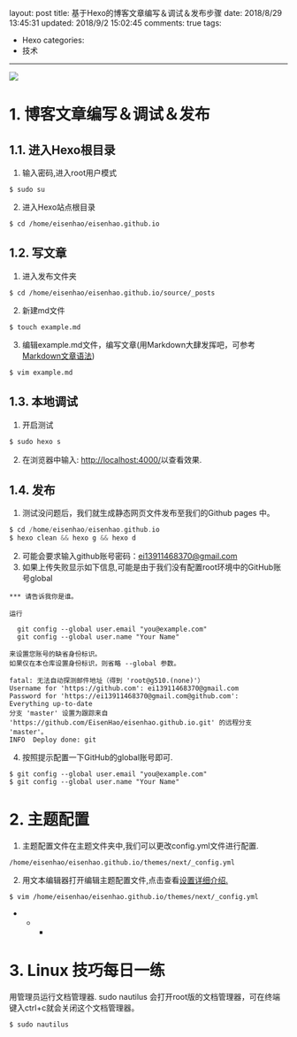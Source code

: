 layout: post
title: 基于Hexo的博客文章编写＆调试＆发布步骤
date: 2018/8/29 13:45:31
updated: 2018/9/2 15:02:45
comments: true
tags:
- Hexo
categories:
- 技术

---
<img src="https://eisenhao.coding.net/p/eisenhao/d/eisenhao/git/raw/master/uploads/post-debugging-steps.png" class="full-image" />

# 1. 博客文章编写＆调试＆发布
## 1.1. 进入Hexo根目录
1. 输入密码,进入root用户模式
```
$ sudo su
```
2. 进入Hexo站点根目录
```
$ cd /home/eisenhao/eisenhao.github.io
```
<!-- more -->

## 1.2. 写文章

1. 进入发布文件夹
```
$ cd /home/eisenhao/eisenhao.github.io/source/_posts
```
2. 新建md文件
```
$ touch example.md
```
3. 编辑example.md文件，编写文章(用Markdown大肆发挥吧，可参考[Markdown文章语法](https://eisenhao.cn/2018/08/31/write-a-md-file/))
```
$ vim example.md
```

## 1.3. 本地调试

1. 开启测试
```c 命令执行目录：~/你的博客站点根目录
$ sudo hexo s
```
2. 在浏览器中输入: [http://localhost:4000/](http://localhost:4000/)以查看效果.

## 1.4. 发布

1. 测试没问题后，我们就生成静态网页文件发布至我们的Github pages 中。
```c 命令执行目录：~/你的博客站点根目录
$ cd /home/eisenhao/eisenhao.github.io
$ hexo clean && hexo g && hexo d
```
2. 可能会要求输入github账号密码：ei13911468370@gmail.com
3. 如果上传失败显示如下信息,可能是由于我们没有配置root环境中的GitHub账号global
```
*** 请告诉我你是谁。

运行

  git config --global user.email "you@example.com"
  git config --global user.name "Your Name"

来设置您账号的缺省身份标识。
如果仅在本仓库设置身份标识，则省略 --global 参数。

fatal: 无法自动探测邮件地址（得到 'root@g510.(none)'）
Username for 'https://github.com': ei13911468370@gmail.com
Password for 'https://ei13911468370@gmail.com@github.com': 
Everything up-to-date
分支 'master' 设置为跟踪来自 'https://github.com/EisenHao/eisenhao.github.io.git' 的远程分支 'master'。
INFO  Deploy done: git

```
4. 按照提示配置一下GitHub的global账号即可.
```
$ git config --global user.email "you@example.com"
$ git config --global user.name "Your Name"

```

# 2. 主题配置

1. 主题配置文件在主题文件夹中,我们可以更改config.yml文件进行配置.
```
/home/eisenhao/eisenhao.github.io/themes/next/_config.yml
```
2. 用文本编辑器打开编辑主题配置文件,点击查看[设置详细介绍.](http://theme-next.iissnan.com/getting-started.html#theme-settings)
```
$ vim /home/eisenhao/eisenhao.github.io/themes/next/_config.yml
```

- * *

# 3. Linux 技巧每日一练

用管理员运行文档管理器. sudo nautilus 会打开root版的文档管理器，可在终端键入ctrl+c就会关闭这个文档管理器。
```
$ sudo nautilus
```
